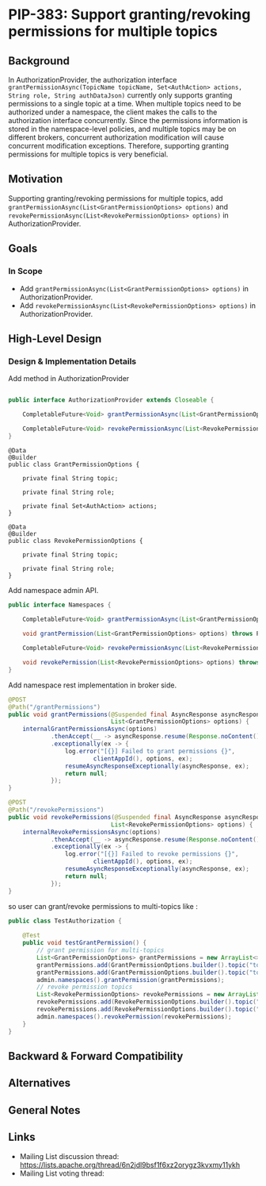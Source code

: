 # PIP-383: Support granting/revoking permissions for multiple topics

## Background

In AuthorizationProvider, the authorization interface `grantPermissionAsync(TopicName topicName, Set<AuthAction> actions, String role, String authDataJson)` currently only supports granting permissions to a single topic at a time.
When multiple topics need to be authorized under a namespace, the client makes the calls to the authorization interface concurrently. 
Since the permissions information is stored in the namespace-level policies, and multiple topics may be on different brokers, concurrent authorization modification will cause concurrent modification exceptions. 
Therefore, supporting granting permissions for multiple topics is very beneficial.


## Motivation

Supporting granting/revoking permissions for multiple topics, 
add `grantPermissionAsync(List<GrantPermissionOptions> options)` and `revokePermissionAsync(List<RevokePermissionOptions> options)` in AuthorizationProvider.

## Goals

### In Scope

- Add `grantPermissionAsync(List<GrantPermissionOptions> options)` in AuthorizationProvider.
- Add `revokePermissionAsync(List<RevokePermissionOptions> options)` in AuthorizationProvider.

## High-Level Design

### Design & Implementation Details

Add method in AuthorizationProvider
```java

public interface AuthorizationProvider extends Closeable {

    CompletableFuture<Void> grantPermissionAsync(List<GrantPermissionOptions> options);

    CompletableFuture<Void> revokePermissionAsync(List<RevokePermissionOptions> options);
}
```

```
@Data
@Builder
public class GrantPermissionOptions {

    private final String topic;
    
    private final String role;

    private final Set<AuthAction> actions;
}

@Data
@Builder
public class RevokePermissionOptions {

    private final String topic;

    private final String role;
}
```

Add namespace admin API.

```java
public interface Namespaces {
    
    CompletableFuture<Void> grantPermissionAsync(List<GrantPermissionOptions> options);

    void grantPermission(List<GrantPermissionOptions> options) throws PulsarAdminException;

    CompletableFuture<Void> revokePermissionAsync(List<RevokePermissionOptions> options);

    void revokePermission(List<RevokePermissionOptions> options) throws PulsarAdminException;
}
```

Add namespace rest implementation in broker side.
```java
@POST
@Path("/grantPermissions")
public void grantPermissions(@Suspended final AsyncResponse asyncResponse,
                             List<GrantPermissionOptions> options) {
    internalGrantPermissionsAsync(options)
            .thenAccept(__ -> asyncResponse.resume(Response.noContent().build()))
            .exceptionally(ex -> {
                log.error("[{}] Failed to grant permissions {}",
                        clientAppId(), options, ex);
                resumeAsyncResponseExceptionally(asyncResponse, ex);
                return null;
            });
}

@POST
@Path("/revokePermissions")
public void revokePermissions(@Suspended final AsyncResponse asyncResponse,
                             List<RevokePermissionOptions> options) {
    internalRevokePermissionsAsync(options)
            .thenAccept(__ -> asyncResponse.resume(Response.noContent().build()))
            .exceptionally(ex -> {
                log.error("[{}] Failed to revoke permissions {}",
                        clientAppId(), options, ex);
                resumeAsyncResponseExceptionally(asyncResponse, ex);
                return null;
            });
}
```

so user can grant/revoke permissions to multi-topics like :
```java
public class TestAuthorization {
    
    @Test
    public void testGrantPermission() {
        // grant permission for multi-topics
        List<GrantPermissionOptions> grantPermissions = new ArrayList<>();
        grantPermissions.add(GrantPermissionOptions.builder().topic("topic1").role("role1").actions(Set.of(AuthAction.produce)).build());
        grantPermissions.add(GrantPermissionOptions.builder().topic("topic2").role("role2").actions(Set.of(AuthAction.consume)).build());
        admin.namespaces().grantPermission(grantPermissions);
        // revoke permission topics
        List<RevokePermissionOptions> revokePermissions = new ArrayList<>();
        revokePermissions.add(RevokePermissionOptions.builder().topic("topic1").role("role1").build());
        revokePermissions.add(RevokePermissionOptions.builder().topic("topic2").role("role2").build());
        admin.namespaces().revokePermission(revokePermissions);
    }
}

```

## Backward & Forward Compatibility



## Alternatives

## General Notes

## Links

* Mailing List discussion thread:  https://lists.apache.org/thread/6n2jdl9bsf1f6xz2orygz3kvxmy11ykh
* Mailing List voting thread: 
